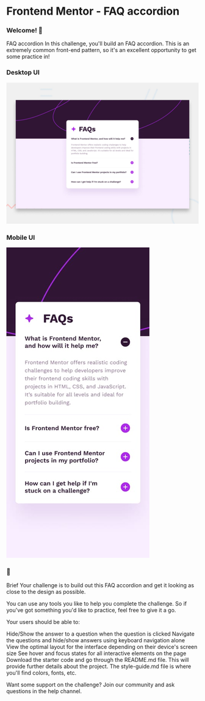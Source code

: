 # Frontend Mentor - FAQ accordion
### Welcome! 👋
FAQ accordion
In this challenge, you'll build an FAQ accordion. This is an extremely common front-end pattern, so it's an excellent opportunity to get some practice in!
### Desktop UI
![Design preview for the FAQ accordion coding challenge](./design/desktop-preview.jpg)

### Mobile UI
![Design preview for the FAQ accordion coding challenge](./design/mobile-design.jpg)

### 📝
Brief
Your challenge is to build out this FAQ accordion and get it looking as close to the design as possible.

You can use any tools you like to help you complete the challenge. So if you've got something you'd like to practice, feel free to give it a go.

Your users should be able to:

Hide/Show the answer to a question when the question is clicked
Navigate the questions and hide/show answers using keyboard navigation alone
View the optimal layout for the interface depending on their device's screen size
See hover and focus states for all interactive elements on the page
Download the starter code and go through the README.md file. This will provide further details about the project. The style-guide.md file is where you'll find colors, fonts, etc.

Want some support on the challenge? Join our community and ask questions in the help channel.


